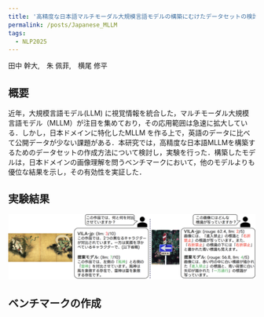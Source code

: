 ```yaml
---
title: '高精度な日本語マルチモーダル大規模言語モデルの構築にむけたデータセットの検討 (NLP2025)'
permalink: /posts/Japanese_MLLM
tags:
  - NLP2025
---
```


田中 幹大,　朱 佩菲,　横尾 修平



概要
------
近年，大規模言語モデル(LLM) に視覚情報を統合した，マルチモーダル大規模言語モデル（MLLM）が注目を集めており，その応用範囲は急速に拡大している．しかし，日本ドメインに特化したMLLM を作る上で，英語のデータに比べて公開データが少ない課題がある．本研究では，高精度な日本語MLLMを構築するためのデータセットの作成方法について検討し，実験を行った．構築したモデルは，日本ドメインの画像理解を問うベンチマークにおいて，他のモデルよりも優位な結果を示し，その有効性を実証した．

実験結果
------

<img src='/images/japanese_mllm/qualitative.png'>

ベンチマークの作成
------